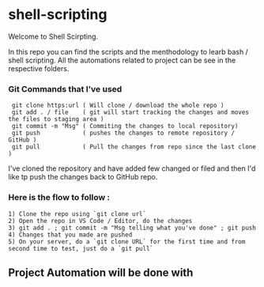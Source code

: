 # shell-scripting

Welcome to Shell Scirpting.

In this repo you can find the scripts and the menthodology to learb bash / shell scripting.
All the automations related to project can be see in the respective folders.


### Git Commands that I've used 

```
 git clone https:url ( Will clone / download the whole repo )
 git add . / file    ( git will start tracking the changes and moves the files to staging area )
 git commit -m "Msg" ( Commiting the changes to local repository) 
 git push            ( pushes the changes to remote repository / GitHub )
 git pull            ( Pull the changes from repo since the last clone )

```

I've cloned the repository and have added few changed or filed and then I'd like tp push the changes back to GitHub repo.

### Here is the flow to follow : 

```
1) Clone the repo using `git clone url`
2) Open the repo in VS Code / Editor, do the changes 
3) git add . ; git commit -m "Msg telling what you've done" ; git push 
4) Changes that you made are pushed 
5) On your server, do a `git clone URL` for the first time and from second time to test, just do a `git pull`

```

## Project Automation will be done with
